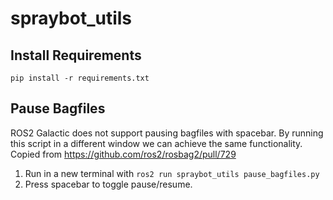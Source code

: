 # spraybot_utils
## Install Requirements
`pip install -r requirements.txt`
## Pause Bagfiles
ROS2 Galactic does not support pausing bagfiles with spacebar. By running this script in a different window we can achieve the same functionality.
Copied from https://github.com/ros2/rosbag2/pull/729 

1. Run in a new terminal with 
`ros2 run spraybot_utils pause_bagfiles.py`
2. Press spacebar to toggle pause/resume.
